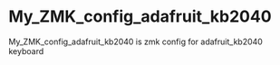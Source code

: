 # My_ZMK_config_adafruit_kb2040
My_ZMK_config_adafruit_kb2040 is zmk config for adafruit_kb2040 keyboard
